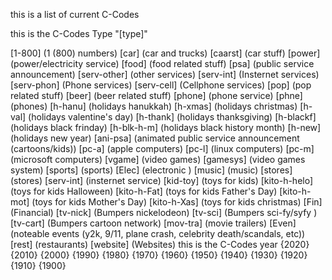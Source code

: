 this is a list of current C-Codes

this is the C-Codes Type
"[type]"

[1-800] (1 (800) numbers)
[car] (car and trucks)
[caarst] (car stuff)
[power] (power/electricity service)
[food] (food related stuff)
[psa] (public service announcement)
[serv-other] (other services)
[serv-int] (Insternet services)
[serv-phon] (Phone services)
[serv-cell] (Cellphone services)
[pop] (pop related stuff)
[beer] (beer related stuff)
[phone] (phone service)
[phne] (phones)
[h-hanu] (holidays hanukkah)
[h-xmas] (holidays christmas)
[h-val] (holidays valentine's day)
[h-thank] (holidays thanksgiving)
[h-blackf] (holidays black frinday)
[h-blk-h-m] (holidays black history month)
[h-new] (holidays new year)
[ani-psa] (animated public service announcement (cartoons/kids))
[pc-a] (apple computers)
[pc-l] (linux computers)
[pc-m] (microsoft computers)
[vgame] (video games)
[gamesys] (video games system)
[sports] (sports)
[Elec] (electronic )
[music] (music)
[stores] (stores)
[serv-int] (insternet service)
[kid-toy] (toys for kids)
[kito-h-helo] (toys for kids Halloween)
[kito-h-Fat] (toys for kids Father's Day)
[kito-h-mot] (toys for kids Mother's Day)
[kito-h-Xas] (toys for kids christmas)
[Fin] (Financial)
[tv-nick] (Bumpers nickelodeon)
[tv-sci] (Bumpers sci-fy/syfy )
[tv-cart] (Bumpers cartoon network)
[mov-tra] (movie trailers)
[Even] (noteable events (y2k, 9/11, plane crash, celebrity death/scandals, etc))
[rest] (restaurants)
[website] (Websites)
this is the C-Codes year
{2020}
{2010}
{2000}
{1990}
{1980}
{1970}
{1960}
{1950}
{1940}
{1930}
{1920}
{1910}
{1900}